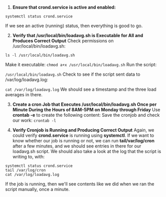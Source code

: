 
1. **Ensure that crond.service is active and enabled:**

```systemctl status crond.service```

If we see an active (running) status, then everything is good to go.

2. **Verify that /usr/local/bin/loadavg.sh is Executable for All and Produces Correct Output**
Check permissions on /usr/local/bin/loadavg.sh:

```ls -l /usr/local/bin/loadavg.sh```

Make it executable:
```chmod a+x /usr/local/bin/loadavg.sh```
Run the script:

```/usr/local/bin/loadavg.sh```
Check to see if the script sent data to /var/log/loadavg.log:

```cat /var/log/loadavg.log```
We should see a timestamp and the three load averages in there.

3. **Create a cron Job that Executes /usr/local/bin/loadavg.sh Once per Minute During the Hours of 8AM-5PM on Monday through Friday**
Use **crontab -e** to create the following content:
Save the cronjob and check our work:
```crontab -l```

4. **Verify Cronjob is Running and Producing Correct Output**
Again, we could verify **crond.service** is running using **systemctl**. If we want to know whether our job is running or not, we can run **tail/var/log/cron** after a few minutes, and we should see entries in there for our loadavg.sh script. We should also take a look at the log that the script is writing to, with:
```
systemctl status crond.service
tail /var/log/cron
cat /var/log/loadavg.log
```
If the job is running, then we'll see contents like we did when we ran the script manually, once a minute.
